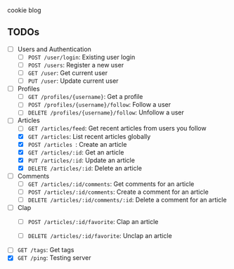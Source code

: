 cookie blog

## TODOs

- [ ] Users and Authentication
    - [ ] `POST /user/login`: Existing user login
    - [ ] `POST /users`: Register a new user
    - [ ] `GET /user`: Get current user
    - [ ] `PUT /user`: Update current user
- [ ] Profiles
    - [ ] `GET /profiles/{username}`: Get a profile
    - [ ] `POST /profiles/{username}/follow`: Follow a user
    - [ ] `DELETE /profiles/{username}/follow`: Unfollow a user
- [ ] Articles
    - [ ] `GET /articles/feed`: Get recent articles from users you follow
    - [x] `GET /articles`: List recent articles globally
    - [x] `POST /articles `: Create an article
    - [x] `GET /articles/:id`: Get an article
    - [x] `PUT /articles/:id`: Update an article
    - [x] `DELETE /articles/:id`: Delete an article
- [ ] Comments
    - [ ] `GET /articles/:id/comments`: Get comments for an article
    - [ ] `POST /articles/:id/comments`: Create a comment for an article
    - [ ] `DELETE /articles/:id/comments/:id`: Delete a comment for an article
- [ ] Clap
    - [ ] `POST /articles/:id/favorite`: Clap an article
    - [ ] `DELETE /articles/:id/favorite`: Unclap an article


- [ ] `GET /tags`: Get tags
- [x] `GET /ping`: Testing server